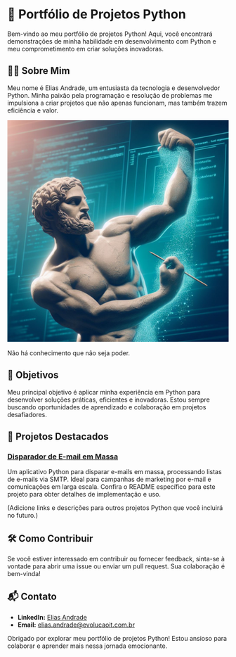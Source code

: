 # 🚀 Portfólio de Projetos Python

Bem-vindo ao meu portfólio de projetos Python! Aqui, você encontrará demonstrações de minha habilidade em desenvolvimento com Python e meu comprometimento em criar soluções inovadoras.

## 👨‍💻 Sobre Mim

Meu nome é Elias Andrade, um entusiasta da tecnologia e desenvolvedor Python. Minha paixão pela programação e resolução de problemas me impulsiona a criar projetos que não apenas funcionam, mas também trazem eficiência e valor.

![Nunca termine, sempre evolua](https://raw.githubusercontent.com/chaos4455/Python-2023/main/img1.jpeg)

Não há conhecimento que não seja poder.

## 🎯 Objetivos

Meu principal objetivo é aplicar minha experiência em Python para desenvolver soluções práticas, eficientes e inovadoras. Estou sempre buscando oportunidades de aprendizado e colaboração em projetos desafiadores.

## 🚀 Projetos Destacados

### [Disparador de E-mail em Massa](https://chaos4455.github.io/Python-Projects/DISPARAEMAILAPP)
Um aplicativo Python para disparar e-mails em massa, processando listas de e-mails via SMTP. Ideal para campanhas de marketing por e-mail e comunicações em larga escala. Confira o README específico para este projeto para obter detalhes de implementação e uso.

(Adicione links e descrições para outros projetos Python que você incluirá no futuro.)

## 🛠️ Como Contribuir

Se você estiver interessado em contribuir ou fornecer feedback, sinta-se à vontade para abrir uma issue ou enviar um pull request. Sua colaboração é bem-vinda!

## 📬 Contato

- **LinkedIn:** [Elias Andrade](link-para-linkedin)
- **Email:** elias.andrade@evolucaoit.com.br

Obrigado por explorar meu portfólio de projetos Python! Estou ansioso para colaborar e aprender mais nessa jornada emocionante.
